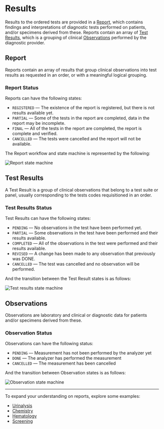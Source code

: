 # Results
Results to the ordered tests are provided in a [Report](/spec/docs/dmi/schemas/report), which contains findings and interpretations of diagnostic tests performed on patients, and/or specimens derived from these. Reports contain an array of [Test Results](/spec/docs/dmi/schemas/test-result), which is a grouping of clinical [Observations](/spec/docs/dmi/schemas/observation) performed by the diagnostic provider.

## Report
Reports contain an array of results that group clinical observations into test results as requested in an order, or with a meaningful logical grouping.

### Report Status
Reports can have the following states:

- `REGISTERED` — The existence of the report is registered, but there is not results available yet.
- `PARTIAL` — Some of the tests in the report are completed, data in the report may be incomplete.
- `FINAL` — All of the tests in the report are completed, the report is complete and verified.
- `CANCELLED` — The tests were cancelled and the report will not be available.

The Report workflow and state machine is represented by the following:

![Report state machine](https://i.imgur.com/lufqRYL.png)

## Test Results
A Test Result is a group of clinical observations that belong to a test suite or panel, usually corresponding to the tests codes requisitioned in an order.

### Test Results Status
Test Results can have the following states:

- `PENDING` — No observations in the test have been performed yet.
- `PARTIAL` — Some observations in the test have been performed and their results available.
- `COMPLETED` — All of the observations in the test were performed and their results available.
- `REVISED` — A change has been made to any observation that previously was DONE.
- `CANCELLED` — The test was cancelled and no observation will be performed.

And the transition between the Test Result states is as follows:

![Test results state machine](https://i.imgur.com/0yar2z6.png)

## Observations
Observations are laboratory and clinical or diagnostic data for patients and/or specimens derived from these.

### Observation Status 
Observations can have the following status:

- `PENDING` — Measurement has not been performed by the analyzer yet
- `DONE` — The analyzer has performed the measurement
- `CANCELLED` — The measurement has been cancelled

And the transition between Observation states is as follows:

![Observation state machine](https://i.imgur.com/aQVhFVN.png)

---

To expand your understanding on reports, explore some examples:
- [Urinalysis](/spec/docs/dmi/api/operations/get-a-order-urinalysi-report)
- [Chemistry](/spec/docs/dmi/api/operations/get-a-order-chemistry-report)
- [Hematology](/spec/docs/dmi/api/operations/get-a-order-hematology-report)
- [Screening](/spec/docs/dmi/api/operations/get-a-order-screening-report)

